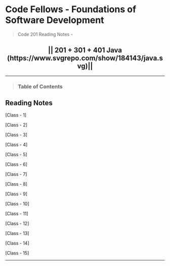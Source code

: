 # Code Fellows - Foundations of Software Development

> Code 201 Reading Notes - 

<h2 align="center">|| 201 + 301 + 401 Java (https://www.svgrepo.com/show/184143/java.svg)||</h2>

---

> ### Table of Contents

## Reading Notes

[Class - 1]

[Class - 2]

[Class - 3]

[Class - 4]

[Class - 5]

[Class - 6]

[Class - 7]

[Class - 8]

[Class - 9]

[Class - 10]

[Class - 11]

[Class - 12]

[Class - 13]

[Class - 14]

[Class - 15]

---
